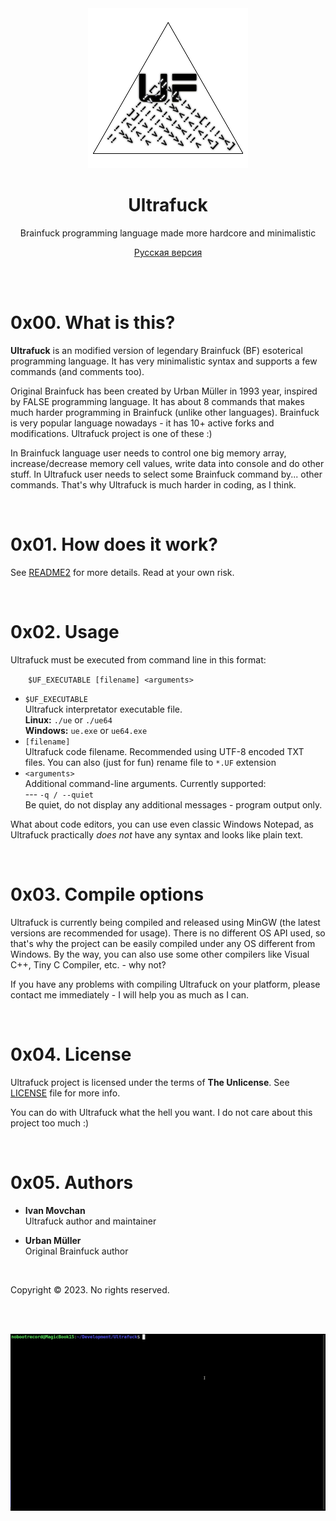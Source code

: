 <div align="center">

<img src="img/logo.png" alt="Ultrafuck" title="Ultrafuck">

# Ultrafuck

Brainfuck programming language made more hardcore and minimalistic

[Русская версия](README.ru.md)

</div>

<br><br>

# 0x00. What is this?

<b>Ultrafuck</b> is an modified version of legendary Brainfuck (BF) esoterical programming language. It has very minimalistic syntax and supports a few commands (and comments too).

Original Brainfuck has been created by Urban Müller in 1993 year, inspired by FALSE programming language. It has about 8 commands that makes much harder programming in Brainfuck (unlike other languages). Brainfuck is very popular language nowadays - it has 10+ active forks and modifications. Ultrafuck project is one of these :)

In Brainfuck language user needs to control one big memory array, increase/decrease memory cell values, write data into console and do other stuff. In Ultrafuck user needs to select some Brainfuck command by... other commands. That's why Ultrafuck is much harder in coding, as I think.

<br>

# 0x01. How does it work?

See [README2](README2.md) for more details. Read at your own risk.

<br>

# 0x02. Usage

Ultrafuck must be executed from command line in this format:

&emsp;&emsp;```$UF_EXECUTABLE [filename] <arguments>```

* ```$UF_EXECUTABLE```\
Ultrafuck interpretator executable file.\
**Linux:** ```./ue``` or ```./ue64```\
**Windows:** ```ue.exe``` or ```ue64.exe```
* ```[filename]```\
Ultrafuck code filename. Recommended using UTF-8 encoded TXT files. You can also (just for fun) rename file to ```*.UF``` extension
* ```<arguments>```\
Additional command-line arguments. Currently supported:\
--- ```-q / --quiet```\
Be quiet, do not display any additional messages - program output only.

What about code editors, you can use even classic Windows Notepad, as Ultrafuck practically _does not_ have any syntax and looks like plain text.

<br>

# 0x03. Compile options

Ultrafuck is currently being compiled and released using MinGW (the latest versions are recommended for usage). There is no different OS API used, so that's why the project can be easily compiled under any OS different from Windows. By the way, you can also use some other compilers like Visual C++, Tiny C Compiler, etc. - why not?

If you have any problems with compiling Ultrafuck on your platform, please contact me immediately - I will help you as much as I can.

<br>

# 0x04. License

Ultrafuck project is licensed under the terms of **The Unlicense**. See [LICENSE](LICENSE) file for more info.

You can do with Ultrafuck what the hell you want. I do not care about this project too much :)

<br>

# 0x05. Authors

* **Ivan Movchan**\
		Ultrafuck author and maintainer

* **Urban Müller**\
		Original Brainfuck author
	
<br>
	
Copyright &copy; 2023. No rights reserved.

<br><br>

<img src="img/demo.gif" alt="Ultrafuck demo (GIF)" title="Ultrafuck demo (GIF)">
